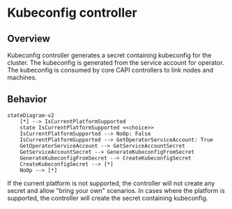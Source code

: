 # Kubeconfig controller

## Overview

Kubeconfig controller generates a secret containing kubeconfig for the cluster. The kubeconfig is generated from the service account for operator. The kubeconfig is consumed by core CAPI controllers to link nodes and machines.

## Behavior

```mermaid
stateDiagram-v2
    [*] --> IsCurrentPlatformSupported
    state IsCurrentPlatformSupported <<choice>>
    IsCurrentPlatformSupported --> NoOp: False
    IsCurrentPlatformSupported --> GetOperatorServiceAccount: True
    GetOperatorServiceAccount --> GetServiceAccountSecret
    GetServiceAccountSecret --> GenerateKubeconfigFromSecret
    GenerateKubeconfigFromSecret --> CreateKubeconfigSecret
    CreateKubeconfigSecret --> [*]
    NoOp --> [*]
```

If the current platform is not supported, the controller will not create any secret and allow "bring your own" scenarios. 
In cases where the platform is supported, the controller will create the secret containing kubeconfig.

